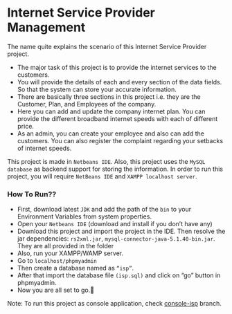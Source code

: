 # Internet Service Provider Management
The name quite explains the scenario of this Internet Service Provider project. 

- The major task of this project is to provide the internet services to the customers. 
- You will provide the details of each and every section of the data fields. So that the system can store your accurate information. 
- There are basically three sections in this project i.e. they are the Customer, Plan, and Employees of the company.
- Here you can add and update the company internet plan. You can provide the different broadband internet speeds with each of different price. 
- As an admin, you can create your employee and also can add the customers. You can also register the complaint regarding your setbacks of internet speeds.

This project is made in `Netbeans IDE`. Also, this project uses the `MySQL database` as backend support for storing the information. In order to run this project, you will require `NetBeans IDE` and `XAMPP localhost server`.

### How To Run??

- First, download latest `JDK` and add the path of the `bin` to your Environment Variables from system properties.
- Open your `Netbeans IDE` (download and install if you don’t have any)
- Download this project and import the project in the IDE. Then resolve the jar dependencies: `rs2xml.jar`, `mysql-connector-java-5.1.40-bin.jar`. They are all provided in the folder
- Also, run your XAMPP/WAMP server.
- Go to `localhost/phpmyadmin`
- Then create a database named as `“isp”`.
- After that import the database file `(isp.sql)` and click on “go” button in phpmyadmin.
- Now you are all set to go.🎉


Note: To run this project as console application, check [console-isp](https://github.com/prachit082/Internet-Service-Provider/tree/console-isp) branch.



